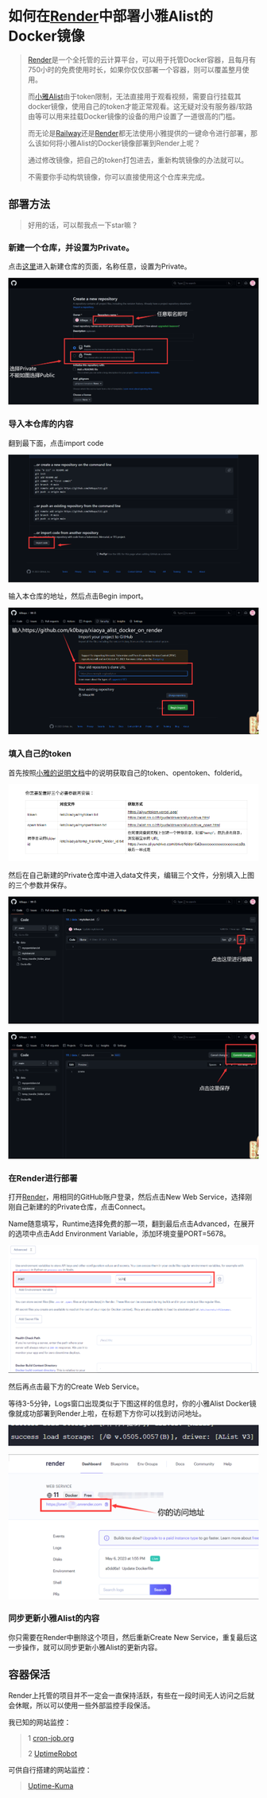 # 如何在[Render](https://dashboard.render.com/)中部署小雅Alist的Docker镜像

>[Render](https://dashboard.render.com/)是一个全托管的云计算平台，可以用于托管Docker容器，且每月有750小时的免费使用时长，如果你仅仅部署一个容器，则可以覆盖整月使用。
>
>而[小雅Alist](http://alist.xiaoya.pro/)由于token限制，无法直接用于观看视频，需要自行挂载其docker镜像，使用自己的token才能正常观看。这无疑对没有服务器/软路由等可以用来挂载Docker镜像的设备的用户设置了一道很高的门槛。
>
>而无论是[Railway](https://railway.app/dashboard)还是[Render](https://dashboard.render.com/)都无法使用小雅提供的一键命令进行部署，那么该如何将小雅Alist的Docker镜像部署到Render上呢？
>
>通过修改镜像，把自己的token打包进去，重新构筑镜像的办法就可以。
>
>不需要你手动构筑镜像，你可以直接使用这个仓库来完成。

## 部署方法

>好用的话，可以帮我点一下star嘛？

### 新建一个仓库，并设置为**Private**。

点击[这里](https://github.com/new)进入新建仓库的页面，名称任意，设置为Private。

![Private](/pic/Private.png)

### 导入本仓库的内容

翻到最下面，点击import code

![import](/pic/import.png)

输入本仓库的地址，然后点击Begin import。

![address](/pic/address.png)

### 填入自己的token

首先按照[小雅的说明文档](http://alist.xiaoya.pro/%E5%AE%89%E8%A3%85%EF%BC%8C%E9%85%8D%E7%BD%AE%EF%BC%8C%E4%BF%AE%E5%A4%8D%20xiaoya%20docker%20%E6%8C%87%E5%8D%97/%E5%A6%82%E4%BD%95%E5%AE%89%E8%A3%85%E5%92%8C%E7%BB%B4%E6%8A%A4xiaoya%20docker.pdf)中的说明获取自己的token、opentoken、folderid。

![xiaoyadoc](/pic/xiaoyadoc.png)

然后在自己新建的Private仓库中进入data文件夹，编辑三个文件，分别填入上图的三个参数并保存。

![edit](/pic/edit.png)

![commit](/pic/commit.png)

### 在Render进行部署

打开[Render](https://dashboard.render.com/)，用相同的GitHub账户登录，然后点击New Web Service，选择刚刚自己新建的的Private仓库，点击Connect。

Name随意填写，Runtime选择免费的那一项，翻到最后点击Advanced，在展开的选项中点击Add Environment Variable，添加环境变量PORT=5678。

![environment](/pic/environment.png)

然后再点击最下方的Create Web Service。

等待3-5分钟，Logs窗口出现类似于下图这样的信息时，你的小雅Alist Docker镜像就成功部署到Render上啦，在标题下方你可以找到访问地址。

![log](/pic/log.png)

![url](/pic/url.png)

### 同步更新小雅Alist的内容

你只需要在Render中删除这个项目，然后重新Create New Service，重复最后这一步操作，就可以同步更新小雅Alist的更新内容。

## 容器保活

Render上托管的项目并不一定会一直保持活跃，有些在一段时间无人访问之后就会休眠，所以可以使用一些外部监控手段保活。

我已知的网站监控：
>1 [cron-job.org](https://console.cron-job.org)
>
>2 [UptimeRobot](https://uptimerobot.com/)

可供自行搭建的网站监控：
>[Uptime-Kuma](https://github.com/louislam/uptime-kuma)
